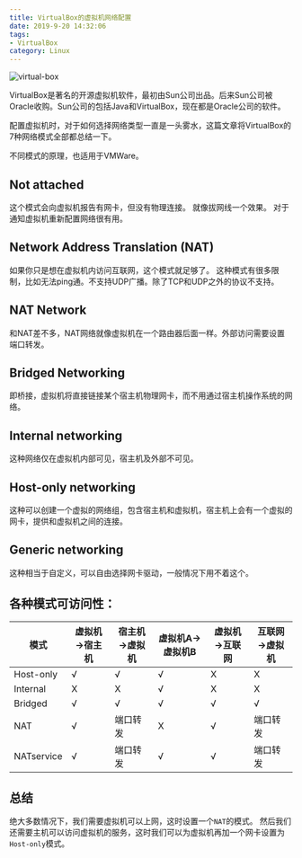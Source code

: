 ```yaml
---
title: VirtualBox的虚拟机网络配置
date: 2019-9-20 14:32:06
tags:
- VirtualBox
category: Linux
---
```


![virtual-box](https://www.virtualbox.org/graphics/vbox_logo2_gradient.png)

VirtualBox是著名的开源虚拟机软件，最初由Sun公司出品。后来Sun公司被Oracle收购。Sun公司的包括Java和VirtualBox，现在都是Oracle公司的软件。

配置虚拟机时，对于如何选择网络类型一直是一头雾水，这篇文章将VirtualBox的7种网络模式全部都总结一下。

不同模式的原理，也适用于VMWare。

<!--more-->

## Not attached

这个模式会向虚拟机报告有网卡，但没有物理连接。
就像拔网线一个效果。
对于通知虚拟机重新配置网络很有用。

## Network Address Translation (NAT)

如果你只是想在虚拟机内访问互联网，这个模式就足够了。
这种模式有很多限制，比如无法ping通。不支持UDP广播。除了TCP和UDP之外的协议不支持。

## NAT Network

和NAT差不多，NAT网络就像虚拟机在一个路由器后面一样。外部访问需要设置端口转发。

## Bridged Networking

即桥接，虚拟机将直接链接某个宿主机物理网卡，而不用通过宿主机操作系统的网络。

## Internal networking

这种网络仅在虚拟机内部可见，宿主机及外部不可见。

## Host-only networking

这种可以创建一个虚拟的网络组，包含宿主机和虚拟机，宿主机上会有一个虚拟的网卡，提供和虚拟机之间的连接。

## Generic networking

这种相当于自定义，可以自由选择网卡驱动，一般情况下用不着这个。

## 各种模式可访问性：

| 模式 | 虚拟机→宿主机 | 宿主机→虚拟机 | 虚拟机A→虚拟机B | 虚拟机→互联网 | 互联网→虚拟机 |
| ------ | ------------ | ------------ | -------------- | ------------ | ------------ |
| Host-only | √ | √ | √ | X | X |
| Internal | X | X | √ | X | X |
| Bridged | √ | √ | √ | √ | √ |
| NAT | √ | 端口转发 | X | √ | 端口转发 |
| NATservice | √ | 端口转发 | √ | √ | 端口转发 |

## 总结

绝大多数情况下，我们需要虚拟机可以上网，这时设置一个`NAT`的模式。
然后我们还需要主机可以访问虚拟机的服务，这时我们可以为虚拟机再加一个网卡设置为`Host-only`模式。